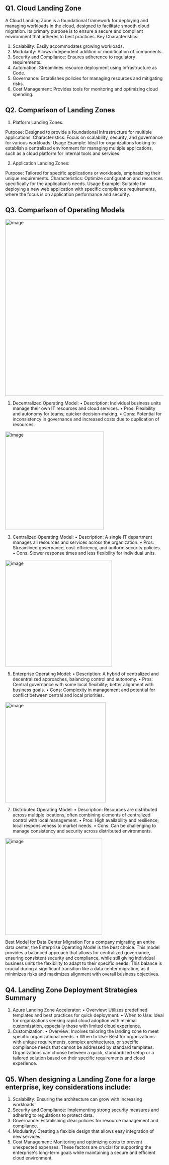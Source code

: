 ## Q1. Cloud Landing Zone
A Cloud Landing Zone is a foundational framework for deploying and managing workloads in the cloud, designed to facilitate smooth cloud migration. Its primary purpose is to ensure a secure and compliant environment that adheres to best practices.
Key Characteristics:
1.	Scalability: Easily accommodates growing workloads.
2.	Modularity: Allows independent addition or modification of components.
3.	Security and Compliance: Ensures adherence to regulatory requirements.
4.	Automation: Streamlines resource deployment using Infrastructure as Code.
5.	Governance: Establishes policies for managing resources and mitigating risks.
6.	Cost Management: Provides tools for monitoring and optimizing cloud spending.

## Q2. Comparison of Landing Zones

1.  Platform Landing Zones:

Purpose: Designed to provide a foundational infrastructure for multiple applications.
Characteristics: Focus on scalability, security, and governance for various workloads.
Usage Example: Ideal for organizations looking to establish a centralized environment for managing multiple applications, such as a cloud platform for internal tools and services.

2.  Application Landing Zones:

Purpose: Tailored for specific applications or workloads, emphasizing their unique requirements.
Characteristics: Optimize configuration and resources specifically for the application’s needs.
Usage Example: Suitable for deploying a new web application with specific compliance requirements, where the focus is on application performance and security.


## Q3. Comparison of Operating Models
<img width="562" alt="image" src="https://github.com/user-attachments/assets/44039ad2-f203-484f-b73e-8b76c9fab425" />

1. Decentralized Operating Model:
•	Description: Individual business units manage their own IT resources and cloud services.
•	Pros: Flexibility and autonomy for teams; quicker decision-making.
•	Cons: Potential for inconsistency in governance and increased costs due to duplication of resources.
<img width="313" alt="image" src="https://github.com/user-attachments/assets/b19081d2-b379-4f3b-a480-ba328406c7a2" />

3. Centralized Operating Model:
•	Description: A single IT department manages all resources and services across the organization.
•	Pros: Streamlined governance, cost-efficiency, and uniform security policies.
•	Cons: Slower response times and less flexibility for individual units.
<img width="339" alt="image" src="https://github.com/user-attachments/assets/649c643c-b8d7-4009-99bd-178b8ef6b0d9" />

5. Enterprise Operating Model:
•	Description: A hybrid of centralized and decentralized approaches, balancing control and autonomy.
•	Pros: Central governance with some local flexibility; better alignment with business goals.
•	Cons: Complexity in management and potential for conflict between central and local priorities.
<img width="319" alt="image" src="https://github.com/user-attachments/assets/0f8eb65e-3c71-486d-9807-14171245bc0b" />

7. Distributed Operating Model:
•	Description: Resources are distributed across multiple locations, often combining elements of centralized control with local management.
•	Pros: High availability and resilience; local responsiveness to market needs.
•	Cons: Can be challenging to manage consistency and security across distributed environments.
<img width="308" alt="image" src="https://github.com/user-attachments/assets/9a41d123-3a02-4520-8d8c-5de18d173340" />

Best Model for Data Center Migration
For a company migrating an entire data center, the Enterprise Operating Model is the best choice. This model provides a balanced approach that allows for centralized governance, ensuring consistent security and compliance, while still giving individual business units the flexibility to adapt to their specific needs. This balance is crucial during a significant transition like a data center migration, as it minimizes risks and maximizes alignment with overall business objectives.


## Q4. Landing Zone Deployment Strategies Summary
1. Azure Landing Zone Accelerator:
•	Overview: Utilizes predefined templates and best practices for quick deployment.
•	When to Use: Ideal for organizations seeking rapid cloud adoption with minimal customization, especially those with limited cloud experience.
2. Customization:
•	Overview: Involves tailoring the landing zone to meet specific organizational needs.
•	When to Use: Best for organizations with unique requirements, complex architectures, or specific compliance needs that cannot be addressed by standard templates.
Organizations can choose between a quick, standardized setup or a tailored solution based on their specific requirements and cloud experience.



## Q5. When designing a Landing Zone for a large enterprise, key considerations include:
1.	Scalability: Ensuring the architecture can grow with increasing workloads.
2.	Security and Compliance: Implementing strong security measures and adhering to regulations to protect data.
3.	Governance: Establishing clear policies for resource management and compliance.
4.	Modularity: Creating a flexible design that allows easy integration of new services.
5.	Cost Management: Monitoring and optimizing costs to prevent unexpected expenses.
These factors are crucial for supporting the enterprise's long-term goals while maintaining a secure and efficient cloud environment.


